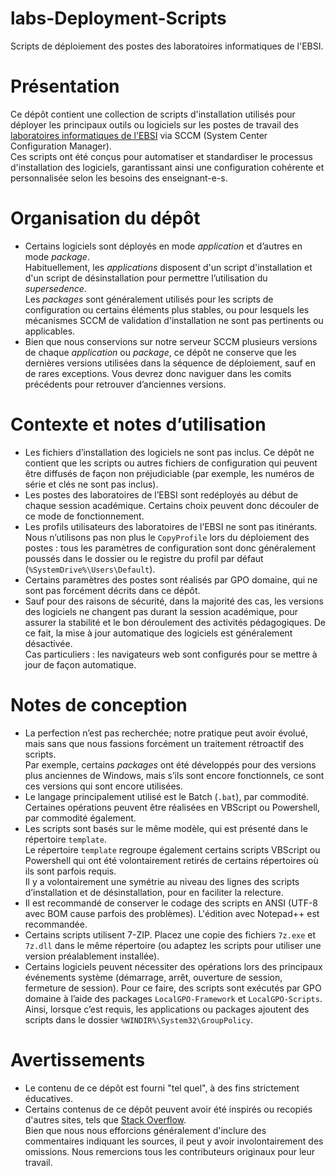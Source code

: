 # labs-Deployment-Scripts
Scripts de déploiement des postes des laboratoires informatiques de l'EBSI.


# Présentation
Ce dépôt contient une collection de scripts d'installation utilisés pour déployer les principaux outils ou logiciels sur les postes de travail des [laboratoires informatiques de l'EBSI](https://ebsi.umontreal.ca/ressources-services/laboratoires-informatique-documentaire/) via SCCM (System Center Configuration Manager).<br>
Ces scripts ont été conçus pour automatiser et standardiser le processus d'installation des logiciels, garantissant ainsi une configuration cohérente et personnalisée selon les besoins des enseignant-e-s.


# Organisation du dépôt
- Certains logiciels sont déployés en mode *application* et d’autres en mode *package*.<br>
  Habituellement, les *applications* disposent d'un script d'installation et d'un script de désinstallation pour permettre l’utilisation du *supersedence*.<br>
  Les *packages* sont généralement utilisés pour les scripts de configuration ou certains éléments plus stables, ou pour lesquels les mécanismes SCCM de validation d'installation ne sont pas pertinents ou applicables.
- Bien que nous conservions sur notre serveur SCCM plusieurs versions de chaque *application* ou *package*, ce dépôt ne conserve que les dernières versions utilisées dans la séquence de déploiement, sauf en de rares exceptions. Vous devrez donc naviguer dans les comits précédents pour retrouver d’anciennes versions.


# Contexte et notes d’utilisation
- Les fichiers d’installation des logiciels ne sont pas inclus. Ce dépôt ne contient que les scripts ou autres fichiers de configuration qui peuvent être diffusés de façon non préjudiciable (par exemple, les numéros de série et clés ne sont pas inclus).<br>
- Les postes des laboratoires de l’EBSI sont redéployés au début de chaque session académique. Certains choix peuvent donc découler de ce mode de fonctionnement.
- Les profils utilisateurs des laboratoires de l’EBSI ne sont pas itinérants. Nous n’utilisons pas non plus le `CopyProfile` lors du déploiement des postes : tous les paramètres de configuration sont donc généralement poussés dans le dossier ou le registre du profil par défaut (`%SystemDrive%\Users\Default`).
- Certains paramètres des postes sont réalisés par GPO domaine, qui ne sont pas forcément décrits dans ce dépôt.
- Sauf pour des raisons de sécurité, dans la majorité des cas, les versions des logiciels ne changent pas durant la session académique, pour assurer la stabilité et le bon déroulement des activités pédagogiques. De ce fait, la mise à jour automatique des logiciels est généralement désactivée.<br>
Cas particuliers : les navigateurs web sont configurés pour se mettre à jour de façon automatique.


# Notes de conception
- La perfection n’est pas recherchée; notre pratique peut avoir évolué, mais sans que nous fassions forcément un traitement rétroactif des scripts.<br>
Par exemple, certains *packages* ont été développés pour des versions plus anciennes de Windows, mais s’ils sont encore fonctionnels, ce sont ces versions qui sont encore utilisées.
- Le langage principalement utilisé est le Batch (`.bat`), par commodité. Certaines opérations peuvent être réalisées en VBScript ou Powershell, par commodité également.
- Les scripts sont basés sur le même modèle, qui est présenté dans le répertoire `template`.<br>
  Le répertoire `template` regroupe également certains scripts VBScript ou Powershell qui ont été volontairement retirés de certains répertoires où ils sont parfois requis.
  <br>
  Il y a volontairement une symétrie au niveau des lignes des scripts d’installation et de désinstallation, pour en faciliter la relecture.
- Il est recommandé de conserver le codage des scripts en ANSI (UTF-8 avec BOM cause parfois des problèmes). L'édition avec Notepad++ est recommandée.
- Certains scripts utilisent 7-ZIP. Placez une copie des fichiers `7z.exe` et `7z.dll` dans le même répertoire (ou adaptez les scripts pour utiliser une version préalablement installée).
- Certains logiciels peuvent nécessiter des opérations lors des principaux événements système (démarrage, arrêt, ouverture de session, fermeture de session).
Pour ce faire, des scripts sont exécutés par GPO domaine à l’aide des packages `LocalGPO-Framework` et  `LocalGPO-Scripts`.<br>
Ainsi, lorsque c’est requis, les applications ou packages ajoutent des scripts dans le dossier `%WINDIR%\System32\GroupPolicy`.


# Avertissements
- Le contenu de ce dépôt est fourni "tel quel", à des fins strictement éducatives.
- Certains contenus de ce dépôt peuvent avoir été inspirés ou recopiés d'autres sites, tels que [Stack Overflow](https://stackoverflow.com/).<br> Bien que nous nous efforcions généralement d'inclure des commentaires indiquant les sources, il peut y avoir involontairement des omissions. Nous remercions tous les contributeurs originaux pour leur travail.